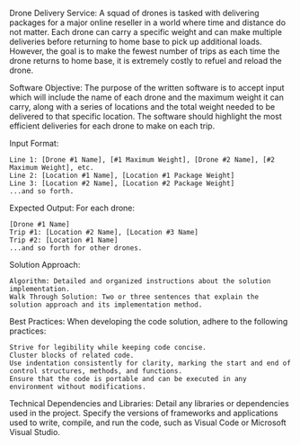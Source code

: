 Drone Delivery Service:
A squad of drones is tasked with delivering packages for a major online reseller in a world where time and distance do not matter. Each drone can carry a specific weight and can make multiple deliveries before returning to home base to pick up additional loads. However, the goal is to make the fewest number of trips as each time the drone returns to home base, it is extremely costly to refuel and reload the drone.

Software Objective:
The purpose of the written software is to accept input which will include the name of each drone and the maximum weight it can carry, along with a series of locations and the total weight needed to be delivered to that specific location. The software should highlight the most efficient deliveries for each drone to make on each trip.

Input Format:

    Line 1: [Drone #1 Name], [#1 Maximum Weight], [Drone #2 Name], [#2 Maximum Weight], etc.
    Line 2: [Location #1 Name], [Location #1 Package Weight]
    Line 3: [Location #2 Name], [Location #2 Package Weight]
    ...and so forth.

Expected Output:
For each drone:

    [Drone #1 Name]
    Trip #1: [Location #2 Name], [Location #3 Name]
    Trip #2: [Location #1 Name]
    ...and so forth for other drones.

Solution Approach:

    Algorithm: Detailed and organized instructions about the solution implementation.
    Walk Through Solution: Two or three sentences that explain the solution approach and its implementation method.

Best Practices:
When developing the code solution, adhere to the following practices:

    Strive for legibility while keeping code concise.
    Cluster blocks of related code.
    Use indentation consistently for clarity, marking the start and end of control structures, methods, and functions.
    Ensure that the code is portable and can be executed in any environment without modifications.

Technical Dependencies and Libraries:
Detail any libraries or dependencies used in the project. Specify the versions of frameworks and applications used to write, compile, and run the code, such as Visual Code or Microsoft Visual Studio.